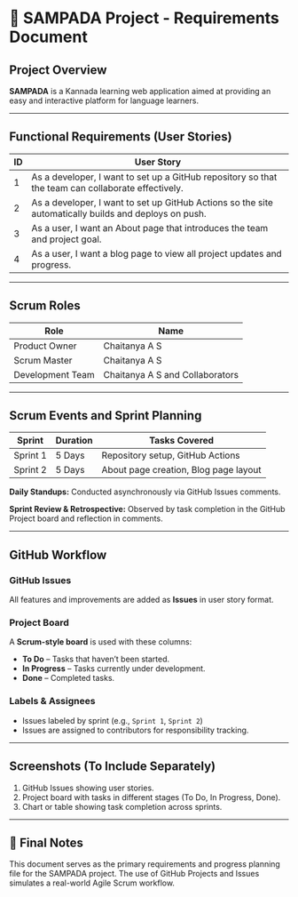 # 📘 SAMPADA Project - Requirements Document

## Project Overview

**SAMPADA** is a Kannada learning web application aimed at providing an easy and interactive platform for language learners.

---

## Functional Requirements (User Stories)

| ID | User Story |
|----|------------|
| 1 | As a developer, I want to set up a GitHub repository so that the team can collaborate effectively. |
| 2 | As a developer, I want to set up GitHub Actions so the site automatically builds and deploys on push. |
| 3 | As a user, I want an About page that introduces the team and project goal. |
| 4 | As a user, I want a blog page to view all project updates and progress. |

---

##  Scrum Roles

| Role | Name |
|------|------|
| Product Owner | Chaitanya A S |
| Scrum Master | Chaitanya A S |
| Development Team | Chaitanya A S and Collaborators |

---

##  Scrum Events and Sprint Planning

| Sprint | Duration | Tasks Covered |
|--------|----------|----------------|
| Sprint 1 | 5 Days | Repository setup, GitHub Actions |
| Sprint 2 | 5 Days | About page creation, Blog page layout |

**Daily Standups:** Conducted asynchronously via GitHub Issues comments.

**Sprint Review & Retrospective:** Observed by task completion in the GitHub Project board and reflection in comments.

---

##  GitHub Workflow

###  GitHub Issues
All features and improvements are added as **Issues** in user story format.

###  Project Board
A **Scrum-style board** is used with these columns:
- **To Do** – Tasks that haven’t been started.
- **In Progress** – Tasks currently under development.
- **Done** – Completed tasks.

###  Labels & Assignees
- Issues labeled by sprint (e.g., `Sprint 1`, `Sprint 2`)
- Issues are assigned to contributors for responsibility tracking.

---

##  Screenshots (To Include Separately)

1. GitHub Issues showing user stories.
2. Project board with tasks in different stages (To Do, In Progress, Done).
3. Chart or table showing task completion across sprints.

---

## 🏁 Final Notes

This document serves as the primary requirements and progress planning file for the SAMPADA project. The use of GitHub Projects and Issues simulates a real-world Agile Scrum workflow.

